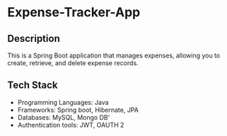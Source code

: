 # Expense-Tracker-App
## Description
This is a Spring Boot application that manages expenses, allowing you to create, retrieve, and delete expense records.

## Tech Stack
- Programming Languages: Java
- Frameworks: Spring boot, Hibernate, JPA
- Databases: MySQL, Mongo DB'
- Authentication tools: JWT, OAUTH 2

